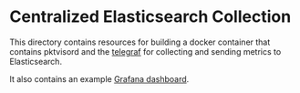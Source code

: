 # Centralized Elasticsearch Collection

This directory contains resources for building a docker container that contains pktvisord and
the [telegraf](https://github.com/influxdata/telegraf) for collecting and sending metrics to Elasticsearch.

It also contains an example [Grafana dashboard](grafana-dashboard-elk.json).
